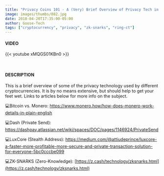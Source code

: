 ```yaml
---
title: "Privacy Coins 101 - A (Very) Brief Overview of Privacy Tech in Cryptocurrency"
image: images/thumbs/082.jpg
date: 2018-04-20T17:35:00-05:00
author: Goose-Tech
tags: ["cryptocurrency", "privacy", "zk-snarks", "ring-ct"]
---
```


#### VIDEO

{{< youtube xMQGS01KBn0 >}}

&nbsp;

#### DESCRIPTION

This is a brief overview of some of the privacy technology used by different cryptocurrencies.  It is by no means extensive, but should help to get your feet wet.  Links to articles below for more info on the subject.

💻Bitcoin vs. Monero: https://www.monero.how/how-does-monero-work-details-in-plain-english

💻Dash (Private Send): https://dashpay.atlassian.net/wiki/spaces/DOC/pages/1146924/PrivateSend

💻LuxCore (Stealth Address): https://medium.com/@attiudeprince/luxcore-a-faster-more-profitable-more-secure-and-private-transaction-solution-for-everyone-5bc0cccbe099

💻ZK-SNARKS (Zero-Knowledge): [https://z.cash/technology/zksnarks.html](https://z.cash/technology/zksnarks.html)
